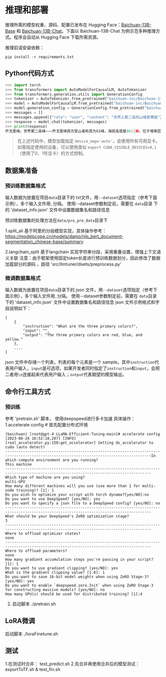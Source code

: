 <!-- markdownlint-disable first-line-h1 -->
<!-- markdownlint-disable html -->

# 推理和部署

推理所需的模型权重、源码、配置已发布在 Hugging Face：[Baichuan-13B-Base](https://huggingface.co/baichuan-inc/Baichuan-13B-Base) 和 [Baichuan-13B-Chat](https://huggingface.co/baichuan-inc/Baichuan-13B-Chat)。下面以 Baichuan-13B-Chat 为例示范多种推理方式。程序会自动从 Hugging Face 下载所需资源。

推理前请安装依赖：
```shell
pip install -r requirements.txt
```

## Python代码方式

```python
>>> import torch
>>> from transformers import AutoModelForCausalLM, AutoTokenizer
>>> from transformers.generation.utils import GenerationConfig
>>> tokenizer = AutoTokenizer.from_pretrained("baichuan-inc/Baichuan-13B-Chat", use_fast=False, trust_remote_code=True)
>>> model = AutoModelForCausalLM.from_pretrained("baichuan-inc/Baichuan-13B-Chat", device_map="auto", torch_dtype=torch.float16, trust_remote_code=True)
>>> model.generation_config = GenerationConfig.from_pretrained("baichuan-inc/Baichuan-13B-Chat")
>>> messages = []
>>> messages.append({"role": "user", "content": "世界上第二高的山峰是哪座"})
>>> response = model.chat(tokenizer, messages)
>>> print(response)
乔戈里峰。世界第二高峰———乔戈里峰西方登山者称其为k2峰，海拔高度是8611米，位于喀喇昆仑山脉的中巴边境上
```

> 在上述代码中，模型加载指定 `device_map='auto'`，会使用所有可用显卡。如需指定使用的设备，可以使用类似 `export CUDA_VISIBLE_DEVICES=0,1`（使用了0、1号显卡）的方式控制。


## 数据集准备

### 预训练数据集格式

输入数据为放置在项目`data`目录下的 txt文件，用`--dataset`选项指定（参考下面示例），多个输入文件用`,`分隔。
使用--dataset参数制定前，需要在 `data`目录 下的  'dataset_info.json' 文件中设置数据集名和路径信息

预训练数据集的处理方法在`data/pro_pre_data`目录下

1.split_ali 基于阿里的分段模型实现，具体操作参考：https://modelscope.cn/models/damo/nlp_bert_document-segmentation_chinese-base/summary

2.langchain_split 基于langchain 实现字符串分段，采用重叠设置，增强上下文语义关联
注意：由于框架使用固定token长度进行预训练数据划分，因此修改了数据加载部分的源码 ，路径 'src/llmtuner/dsets/preprocess.py'


### 微调数据集格式

输入数据为放置在项目`data`目录下的 json 文件，用`--dataset`选项指定（参考下面示例），多个输入文件用`,`分隔。
使用--dataset参数制定前，需要在 `data`目录 下的  'dataset_info.json' 文件中设置数据集名和路径信息
json 文件示例格式和字段说明如下：
```
[
    {
        "instruction": "What are the three primary colors?",
        "input": "",
        "output": "The three primary colors are red, blue, and yellow."
    },
    ....
]
```
json 文件中存储一个列表，列表的每个元素是一个 sample。其中`instruction`代表用户输入，`input`是可选项，如果开发者同时指定了`instruction`和`input`，会把二者用`\n`连接起来代表用户输入；`output`代表期望的模型输出。



## 命令行工具方式
### 预训练
参考 'pretrain.sh' 脚本， 使用deepspeed进行多卡加速
具体操作：
1.accelerate config # 首先配置分布式环境

```
(baichuan) [root@gpt-4 LLaMA-Efficient-Tuning-main]# accelerate config
[2023-08-24 16:52:10,287] [INFO] [real_accelerator.py:158:get_accelerator] Setting ds_accelerator to cuda (auto detect)
----------------------------------------------------------------------------------------------------------------------------------------In which compute environment are you running?
This machine
----------------------------------------------------------------------------------------------------------------------------------------
Which type of machine are you using?
multi-GPU
How many different machines will you use (use more than 1 for multi-node training)? [1]: 1
Do you wish to optimize your script with torch dynamo?[yes/NO]:no
Do you want to use DeepSpeed? [yes/NO]: yes
Do you want to specify a json file to a DeepSpeed config? [yes/NO]: no
----------------------------------------------------------------------------------------------------------------------------------------
What should be your DeepSpeed's ZeRO optimization stage?
3
----------------------------------------------------------------------------------------------------------------------------------------
Where to offload optimizer states?
none
----------------------------------------------------------------------------------------------------------------------------------------
Where to offload parameters?
none
How many gradient accumulation steps you're passing in your script? [1]: 1
Do you want to use gradient clipping? [yes/NO]: yes
What is the gradient clipping value? [1.0]: 1
Do you want to save 16-bit model weights when using ZeRO Stage-3? [yes/NO]: yes
Do you want to enable `deepspeed.zero.Init` when using ZeRO Stage-3 for constructing massive models? [yes/NO]: no
How many GPU(s) should be used for distributed training? [1]:4
```

2. 启动脚本
./pretrain.sh


## LoRA微调
启动脚本  ./loraFinetune.sh


## 测试
1.在测试时合并： test_predict.sh
2.先合并再使用合并后的模型测试：exportToTF.sh & test_fin.sh


